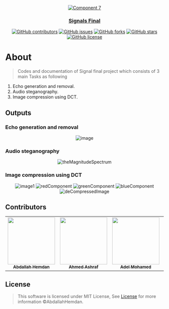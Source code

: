 <div align="center">
<a href="https://github.com/AbdallahHemdan/SignalsFinal" rel="noopener">
  
 ![Component 7](https://user-images.githubusercontent.com/40190772/83163691-9aad9200-a10b-11ea-8da6-c84dccb41f82.png)
 


</div>

<h3 align="center">Signals Final</h3>

<div align="center">

[![GitHub contributors](https://img.shields.io/github/contributors/AbdallahHemdan/SignalsFinal)](https://github.com/AbdallahHemdan/SignalsFinal/contributors)
[![GitHub issues](https://img.shields.io/github/issues/AbdallahHemdan/SignalsFinal)](https://github.com/AbdallahHemdan/SignalsFinal/issues)
[![GitHub forks](https://img.shields.io/github/forks/AbdallahHemdan/SignalsFinal)](https://github.com/AbdallahHemdan/SignalsFinal/network)
[![GitHub stars](https://img.shields.io/github/stars/AbdallahHemdan/SignalsFinal)](https://github.com/AbdallahHemdan/SignalsFinal/stargazers)
[![GitHub license](https://img.shields.io/github/license/AbdallahHemdan/SignalsFinal)](https://github.com/AbdallahHemdan/SignalsFinal/blob/master/LICENSE)

</div>

# About
> Codes and documentation of Signal final project which consists of 3 main Tasks as following
  1. Echo generation and removal.
  2. Audio steganography.
  3. Image compression using DCT.

## Outputs

### Echo generation and removal

<div align="center">  

![image](https://user-images.githubusercontent.com/40190772/83164319-6090c000-a10c-11ea-95b6-b16a3676ca7c.png)

</div>

### Audio steganography

<div align="center">  

![theMagnitudeSpectrum](https://user-images.githubusercontent.com/40190772/83164236-47880f00-a10c-11ea-80bb-575e3b902f34.jpg)

</div>

### Image compression using DCT

<div align="center">  

![image1](https://user-images.githubusercontent.com/40190772/83164878-0c3a1000-a10d-11ea-9b3f-983c94b00d61.png)
![redComponent](https://user-images.githubusercontent.com/40190772/83164893-0fcd9700-a10d-11ea-8ce4-824523410d59.png)
![greenComponent](https://user-images.githubusercontent.com/40190772/83164899-10fec400-a10d-11ea-83f1-24f8bcac46fc.png)
![blueComponent](https://user-images.githubusercontent.com/40190772/83164902-13f9b480-a10d-11ea-9f85-34027b9f39dc.png)
![deCompressedImage](https://user-images.githubusercontent.com/40190772/83164907-152ae180-a10d-11ea-9bc3-bccf117c9f30.png)

</div>

## Contributors
<table>
  <tr>
     <td align="center"><a href="https://github.com/AbdallahHemdan"><img src="https://avatars1.githubusercontent.com/u/40190772?s=460&v=4" width="150px;" alt=""/><br /><sub><b>Abdallah Hemdan</b></sub></a><br /></td>
     <td align="center"><a href="https://github.com/aashrafh"><img src="https://avatars0.githubusercontent.com/u/40968967?s=460&v=4" width="150px;" alt=""/><br /><sub><b>Ahmed Ashraf</b></sub></a><br /></td>
     <td align="center"><a href="https://github.com/AdelRizq"><img src="https://avatars2.githubusercontent.com/u/40351413?s=460&v=4" width="150px;" alt=""/><br /><sub><b>Adel Mohamed</b></sub></a><br /></td>
     <td align="center"><a href="https://github.com/Mahboub99"><img src="https://avatars3.githubusercontent.com/u/43186742?s=460&v=4" width="150px;" alt=""/><br /><sub><b>Ahmed Mahboub</b></sub></a><br /></td>
  </tr>
 </table>
 

## License
> This software is licensed under MIT License, See [License](https://github.com/AbdallahHemdan/SignalsFinal/blob/master/LICENSE) for more information ©AbdallahHemdan.
